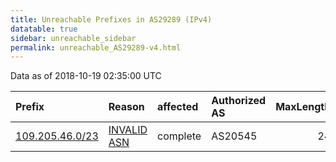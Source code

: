 ```yaml
---
title: Unreachable Prefixes in AS29289 (IPv4)
datatable: true
sidebar: unreachable_sidebar
permalink: unreachable_AS29289-v4.html
---
```


Data as of 2018-10-19 02:35:00 UTC


<div class="datatable-begin"></div>

| Prefix                                                   | Reason                                                                                                 | affected   | Authorized AS   |   MaxLength | Anchor                                         |   unreachable /24s |
|:---------------------------------------------------------|:-------------------------------------------------------------------------------------------------------|:-----------|:----------------|------------:|:-----------------------------------------------|-------------------:|
| [109.205.46.0/23](https://stat.ripe.net/109.205.46.0/23) | [INVALID ASN](https://rpki-validator.ripe.net/announcement-preview?asn=AS29289&prefix=109.205.46.0/23) | complete   | AS20545         |          24 | [RIPE](unreachable_RIPE_NCC_RPKI_Root-v4.html) |                  2 |

<div class="datatable-end"></div>